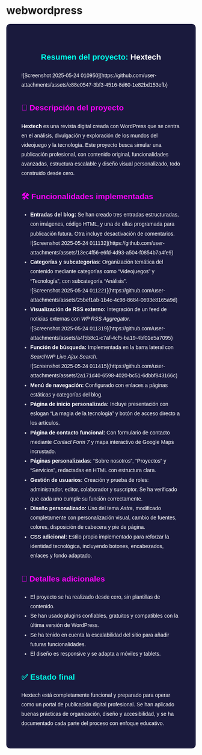 # webwordpress

<article style="max-width: 900px; margin: 0 auto; padding: 40px; font-family: Arial, sans-serif; color: #ffffff; background-color: #1a1a3d; border-radius: 10px; line-height: 1.8;">
  
  <h1 style="color: #00ffe7; text-align: center;">Resumen del proyecto: <span style="color: #ffffff;">Hextech</span></h1>
![Screenshot 2025-05-24 010950](https://github.com/user-attachments/assets/e88e0547-3bf3-4516-8d60-1e82bd153efb)

  <h2 style="color: #ff00ff;">📘 Descripción del proyecto</h2>
  <p>
    <strong>Hextech</strong> es una revista digital creada con WordPress que se centra en el análisis, divulgación y exploración de los mundos del videojuego y la tecnología. Este proyecto busca simular una publicación profesional, con contenido original, funcionalidades avanzadas, estructura escalable y diseño visual personalizado, todo construido desde cero.
  </p>

  <h2 style="color: #ff00ff;">🛠️ Funcionalidades implementadas</h2>
  <ul>
    <li><strong>Entradas del blog:</strong> Se han creado tres entradas estructuradas, con imágenes, código HTML, y una de ellas programada para publicación futura. Otra incluye desactivación de comentarios.</li>
    ![Screenshot 2025-05-24 011132](https://github.com/user-attachments/assets/13ec4f56-e6fd-4d93-a504-f0854b7a4fe9)
    <li><strong>Categorías y subcategorías:</strong> Organización temática del contenido mediante categorías como “Videojuegos” y “Tecnología”, con subcategoría “Análisis”.</li>
    ![Screenshot 2025-05-24 011221](https://github.com/user-attachments/assets/25bef1ab-1b4c-4c98-8684-0693e8165a9d)
    <li><strong>Visualización de RSS externo:</strong> Integración de un feed de noticias externas con <em>WP RSS Aggregator</em>.</li>
    ![Screenshot 2025-05-24 011319](https://github.com/user-attachments/assets/a4f5b8c1-c7af-4cf5-ba19-4bf01e5a7095)
    <li><strong>Función de búsqueda:</strong> Implementada en la barra lateral con <em>SearchWP Live Ajax Search</em>.</li>
    ![Screenshot 2025-05-24 011415](https://github.com/user-attachments/assets/2a171d40-6598-4020-bc51-6dbbf843166c)
    <li><strong>Menú de navegación:</strong> Configurado con enlaces a páginas estáticas y categorías del blog.</li>
    <li><strong>Página de inicio personalizada:</strong> Incluye presentación con eslogan “La magia de la tecnología” y botón de acceso directo a los artículos.</li>
    <li><strong>Página de contacto funcional:</strong> Con formulario de contacto mediante <em>Contact Form 7</em> y mapa interactivo de Google Maps incrustado.</li>
    <li><strong>Páginas personalizadas:</strong> “Sobre nosotros”, “Proyectos” y “Servicios”, redactadas en HTML con estructura clara.</li>
    <li><strong>Gestión de usuarios:</strong> Creación y prueba de roles: administrador, editor, colaborador y suscriptor. Se ha verificado que cada uno cumple su función correctamente.</li>
    <li><strong>Diseño personalizado:</strong> Uso del tema <em>Astra</em>, modificado completamente con personalización visual, cambio de fuentes, colores, disposición de cabecera y pie de página.</li>
    <li><strong>CSS adicional:</strong> Estilo propio implementado para reforzar la identidad tecnológica, incluyendo botones, encabezados, enlaces y fondo adaptado.</li>
  </ul>

  <h2 style="color: #ff00ff;">🧠 Detalles adicionales</h2>
  <ul>
    <li>El proyecto se ha realizado desde cero, sin plantillas de contenido.</li>
    <li>Se han usado plugins confiables, gratuitos y compatibles con la última versión de WordPress.</li>
    <li>Se ha tenido en cuenta la escalabilidad del sitio para añadir futuras funcionalidades.</li>
    <li>El diseño es responsive y se adapta a móviles y tablets.</li>
  </ul>

  <h2 style="color: #00ffe7;">✅ Estado final</h2>
  <p>
    Hextech está completamente funcional y preparado para operar como un portal de publicación digital profesional. Se han aplicado buenas prácticas de organización, diseño y accesibilidad, y se ha documentado cada parte del proceso con enfoque educativo.
  </p>

</article>
